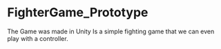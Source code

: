# FighterGame_Prototype
The Game was made in Unity
Is a simple fighting game that we can even play with a controller.

